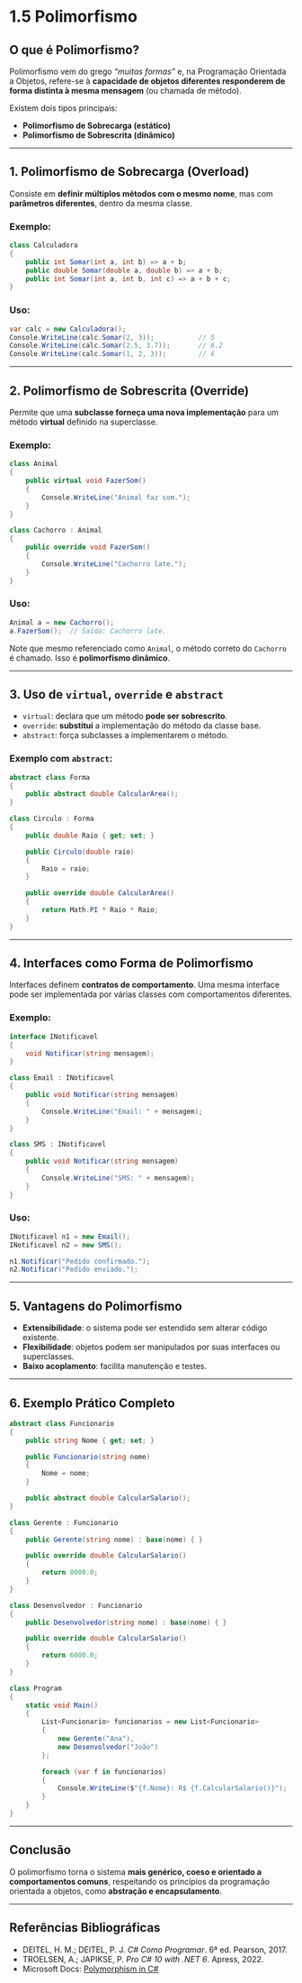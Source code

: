 ﻿# **1.5 Polimorfismo**

## O que é Polimorfismo?

Polimorfismo vem do grego *“muitas formas”* e, na Programação Orientada a Objetos, refere-se à **capacidade de objetos diferentes responderem de forma distinta à mesma mensagem** (ou chamada de método).

Existem dois tipos principais:

* **Polimorfismo de Sobrecarga (estático)**
* **Polimorfismo de Sobrescrita (dinâmico)**

---

## 1. Polimorfismo de Sobrecarga (Overload)

Consiste em **definir múltiplos métodos com o mesmo nome**, mas com **parâmetros diferentes**, dentro da mesma classe.

### Exemplo:

```csharp
class Calculadora
{
    public int Somar(int a, int b) => a + b;
    public double Somar(double a, double b) => a + b;
    public int Somar(int a, int b, int c) => a + b + c;
}
```

### Uso:

```csharp
var calc = new Calculadora();
Console.WriteLine(calc.Somar(2, 3));           // 5
Console.WriteLine(calc.Somar(2.5, 3.7));       // 6.2
Console.WriteLine(calc.Somar(1, 2, 3));        // 6
```

---

## 2. Polimorfismo de Sobrescrita (Override)

Permite que uma **subclasse forneça uma nova implementação** para um método **virtual** definido na superclasse.

### Exemplo:

```csharp
class Animal
{
    public virtual void FazerSom()
    {
        Console.WriteLine("Animal faz som.");
    }
}

class Cachorro : Animal
{
    public override void FazerSom()
    {
        Console.WriteLine("Cachorro late.");
    }
}
```

### Uso:

```csharp
Animal a = new Cachorro();
a.FazerSom();  // Saída: Cachorro late.
```

Note que mesmo referenciado como `Animal`, o método correto do `Cachorro` é chamado. Isso é **polimorfismo dinâmico**.

---

## 3. Uso de `virtual`, `override` e `abstract`

* `virtual`: declara que um método **pode ser sobrescrito**.
* `override`: **substitui** a implementação do método da classe base.
* `abstract`: força subclasses a implementarem o método.

### Exemplo com `abstract`:

```csharp
abstract class Forma
{
    public abstract double CalcularArea();
}

class Circulo : Forma
{
    public double Raio { get; set; }

    public Circulo(double raio)
    {
        Raio = raio;
    }

    public override double CalcularArea()
    {
        return Math.PI * Raio * Raio;
    }
}
```

---

## 4. Interfaces como Forma de Polimorfismo

Interfaces definem **contratos de comportamento**. Uma mesma interface pode ser implementada por várias classes com comportamentos diferentes.

### Exemplo:

```csharp
interface INotificavel
{
    void Notificar(string mensagem);
}

class Email : INotificavel
{
    public void Notificar(string mensagem)
    {
        Console.WriteLine("Email: " + mensagem);
    }
}

class SMS : INotificavel
{
    public void Notificar(string mensagem)
    {
        Console.WriteLine("SMS: " + mensagem);
    }
}
```

### Uso:

```csharp
INotificavel n1 = new Email();
INotificavel n2 = new SMS();

n1.Notificar("Pedido confirmado.");
n2.Notificar("Pedido enviado.");
```

---

## 5. Vantagens do Polimorfismo

* **Extensibilidade**: o sistema pode ser estendido sem alterar código existente.
* **Flexibilidade**: objetos podem ser manipulados por suas interfaces ou superclasses.
* **Baixo acoplamento**: facilita manutenção e testes.

---

## 6. Exemplo Prático Completo

```csharp
abstract class Funcionario
{
    public string Nome { get; set; }

    public Funcionario(string nome)
    {
        Nome = nome;
    }

    public abstract double CalcularSalario();
}

class Gerente : Funcionario
{
    public Gerente(string nome) : base(nome) { }

    public override double CalcularSalario()
    {
        return 8000.0;
    }
}

class Desenvolvedor : Funcionario
{
    public Desenvolvedor(string nome) : base(nome) { }

    public override double CalcularSalario()
    {
        return 6000.0;
    }
}

class Program
{
    static void Main()
    {
        List<Funcionario> funcionarios = new List<Funcionario>
        {
            new Gerente("Ana"),
            new Desenvolvedor("João")
        };

        foreach (var f in funcionarios)
        {
            Console.WriteLine($"{f.Nome}: R$ {f.CalcularSalario()}");
        }
    }
}
```

---

## Conclusão

O polimorfismo torna o sistema **mais genérico, coeso e orientado a comportamentos comuns**, respeitando os princípios da programação orientada a objetos, como **abstração e encapsulamento**.

---

## Referências Bibliográficas

* DEITEL, H. M.; DEITEL, P. J. *C# Como Programar*. 6ª ed. Pearson, 2017.
* TROELSEN, A.; JAPIKSE, P. *Pro C# 10 with .NET 6*. Apress, 2022.
* Microsoft Docs: [Polymorphism in C#](https://learn.microsoft.com/dotnet/csharp/fundamentals/object-oriented/polymorphism)
